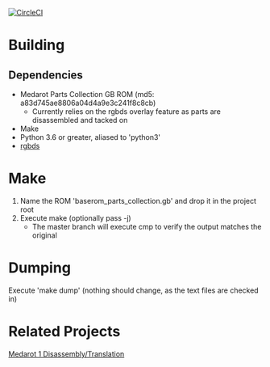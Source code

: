 [![CircleCI](https://circleci.com/gh/VariantXYZ/medarot1-pc/tree/master.svg?style=svg)](https://app.circleci.com/pipelines/github/VariantXYZ/medarot1-pc?branch=master)

# Building

## Dependencies

* Medarot Parts Collection GB ROM (md5: a83d745ae8806a04d4a9e3c241f8c8cb)
	* Currently relies on the rgbds overlay feature as parts are disassembled and tacked on
* Make
* Python 3.6 or greater, aliased to 'python3'
* [rgbds](https://github.com/rednex/rgbds)

# Make

1. Name the ROM 'baserom_parts_collection.gb' and drop it in the project root
1. Execute make (optionally pass -j)
	* The master branch will execute cmp to verify the output matches the original

# Dumping

Execute 'make dump' (nothing should change, as the text files are checked in)

# Related Projects

[Medarot 1 Disassembly/Translation](https://github.com/VariantXYZ/medarot1)